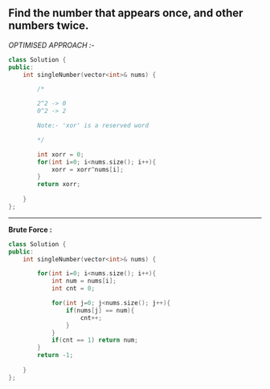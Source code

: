 
## 	Find the number that appears once, and other numbers twice.

_OPTIMISED APPROACH :-_
```C++
class Solution {
public:
    int singleNumber(vector<int>& nums) {

        /*

        2^2 -> 0
        0^2 -> 2

        Note:- 'xor' is a reserved word

        */

        int xorr = 0;
        for(int i=0; i<nums.size(); i++){
            xorr = xorr^nums[i];
        }
        return xorr;
        
    }
};
```
***

**Brute Force :**

```c++
class Solution {
public:
    int singleNumber(vector<int>& nums) {

        for(int i=0; i<nums.size(); i++){
            int num = nums[i];
            int cnt = 0;

            for(int j=0; j<nums.size(); j++){
                if(nums[j] == num){
                    cnt++;
                }
            }
            if(cnt == 1) return num;
        }
        return -1;
        
    }
};
```
